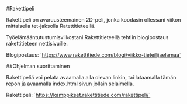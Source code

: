 #Rakettipeli

Rakettipeli on avaruusteemainen 2D-peli, jonka koodasin ollessani viikon mittaisella tet-jaksolla Ratettitieteellä.

Työelämääntutustumisviikostani Rakettitieteellä tehtiin blogipostaus rakettitieteen nettisivuille.

Blogipostaus: ´https://www.rakettitiede.com/blogi/viikko-tieteilijaelamaa´

##Ohjelman suorittaminen

Rakettipeliä voi pelata avaamalla alla olevan linkin, tai lataamalla tämän repon ja avaamalla index.html sivun jollain selaimella.

Rakettipeli: ´https://kamppikset.rakettitiede.com/rakettipeli/´